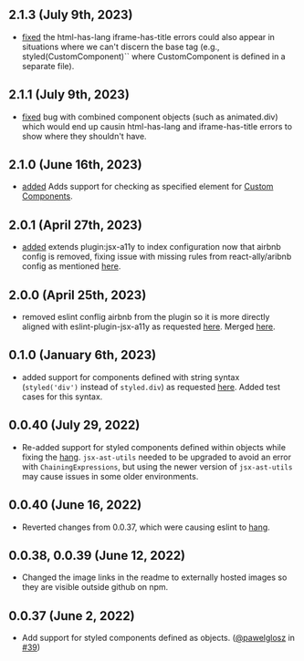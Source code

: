 ## 2.1.3 (July 9th, 2023)

- [fixed](https://github.com/brendanmorrell/eslint-plugin-styled-components-a11y/commit/1a5243062cbe95bd3423dd7e2b00411893e24053)
  the html-has-lang iframe-has-title errors could also appear in situations where we can't discern the base tag (e.g.,
  styled(CustomComponent)`` where CustomComponent is defined in a separate file).

## 2.1.1 (July 9th, 2023)

- [fixed](https://github.com/brendanmorrell/eslint-plugin-styled-components-a11y/commit/b1e8fbd92a6c016f7744abea7413968255b149b2)
  bug with combined component objects (such as animated.div) which would end up causin html-has-lang and
  iframe-has-title errors to show where they shouldn't have.

## 2.1.0 (June 16th, 2023)

- [added](https://github.com/brendanmorrell/eslint-plugin-styled-components-a11y/commit/9861ed1849117677cabea80a45cda5a392d6cc70)
  Adds support for checking as specified element for [Custom Components](https://github.com/brendanmorrell/eslint-plugin-styled-components-a11y/pull/53).

## 2.0.1 (April 27th, 2023)

- [added](https://github.com/brendanmorrell/eslint-plugin-styled-components-a11y/commit/769b31661d399141d0ab242485b7a33f3f513e1e) extends plugin:jsx-a11y to index configuration now that airbnb config is removed, fixing issue with missing
  rules from react-ally/aribnb config as mentioned [here](https://github.com/brendanmorrell/eslint-plugin-styled-components-a11y/issues/52).

## 2.0.0 (April 25th, 2023)

- removed eslint conflig airbnb from the plugin so it is more directly aligned with eslint-plugin-jsx-a11y as requested
  [here](https://github.com/brendanmorrell/eslint-plugin-styled-components-a11y/issues/18). Merged [here](https://github.com/brendanmorrell/eslint-plugin-styled-components-a11y/pull/51).

## 0.1.0 (January 6th, 2023)

- added support for components defined with string syntax (`styled('div')` instead of `styled.div`) as requested
[here](https://github.com/brendanmorrell/eslint-plugin-styled-components-a11y/issues/47). Added test cases for this syntax.
<!-- WE SEEM TO BE MISSING VERSION 1.0.0 and unintentionally published 0.1.0 after when it should have been 1.1.0 -->

## 0.0.40 (July 29, 2022)

- Re-added support for styled components defined within objects while fixing the
  [hang](https://github.com/brendanmorrell/eslint-plugin-styled-components-a11y/issues/40). `jsx-ast-utils` needed
  to be upgraded to avoid an error with `ChainingExpressions`, but using the newer version of `jsx-ast-utils`
  may cause issues in some older environments.

## 0.0.40 (June 16, 2022)

- Reverted changes from 0.0.37, which were causing eslint to [hang](https://github.com/brendanmorrell/eslint-plugin-styled-components-a11y/issues/40).

## 0.0.38, 0.0.39 (June 12, 2022)

- Changed the image links in the readme to externally hosted images so they are visible outside github on npm.

## 0.0.37 (June 2, 2022)

- Add support for styled components defined as objects. ([@pawelglosz](https://github.com/pawelglosz) in [#39](https://github.com/brendanmorrell/eslint-plugin-styled-components-a11y/pull/39))
